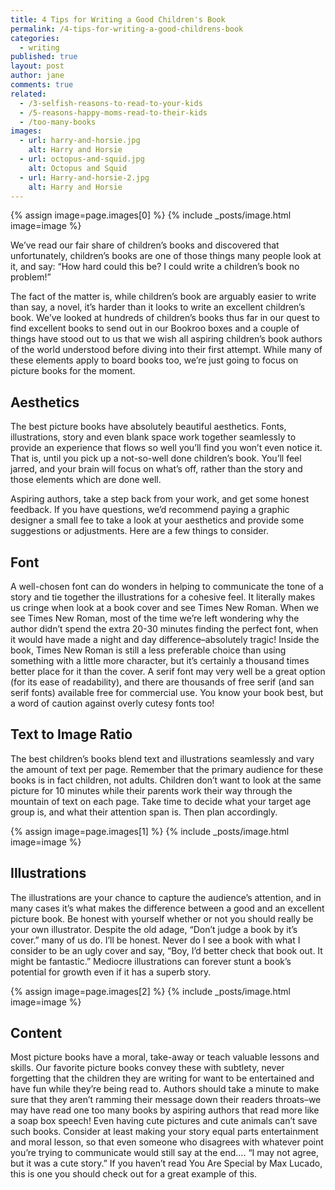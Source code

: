 ```yaml
---
title: 4 Tips for Writing a Good Children's Book
permalink: /4-tips-for-writing-a-good-childrens-book
categories:
  - writing
published: true
layout: post
author: jane
comments: true
related:
  - /3-selfish-reasons-to-read-to-your-kids
  - /5-reasons-happy-moms-read-to-their-kids
  - /too-many-books
images:
  - url: harry-and-horsie.jpg
    alt: Harry and Horsie
  - url: octopus-and-squid.jpg
    alt: Octopus and Squid
  - url: Harry-and-horsie-2.jpg
    alt: Harry and Horsie
---
```


{% assign image=page.images[0] %}
{% include _posts/image.html image=image %}

We’ve read our fair share of children’s books and discovered that unfortunately, children’s books are one of those things many people look at it, and say: “How hard could this be? I could write a children’s book no problem!”

The fact of the matter is, while children’s book are arguably easier to write than say, a novel, it’s harder than it looks to write an excellent children’s book. We’ve looked at hundreds of children’s books thus far in our quest to find excellent books to send out in our Bookroo boxes and a couple of things have stood out to us that we wish all aspiring children’s book authors of the world understood before diving into their first attempt. While many of these elements apply to board books too, we’re just going to focus on picture books for the moment.

## Aesthetics

The best picture books have absolutely beautiful aesthetics. Fonts, illustrations, story and even blank space work together seamlessly to provide an experience that flows so well you’ll find you won’t even notice it. That is, until you pick up a not-so-well done children’s book. You’ll feel jarred, and your brain will focus on what’s off, rather than the story and those elements which are done well.

Aspiring authors, take a step back from your work, and get some honest feedback. If you have questions, we’d recommend paying a graphic designer a small fee to take a look at your aesthetics and provide some suggestions or adjustments. Here are a few things to consider.

## Font

A well-chosen font can do wonders in helping to communicate the tone of a story and tie together the illustrations for a cohesive feel. It literally makes us cringe when look at a book cover and see Times New Roman. When we see Times New Roman, most of the time we’re left wondering why the author didn’t spend the extra 20-30 minutes finding the perfect font, when it would have made a night and day difference–absolutely tragic! Inside the book, Times New Roman is still a less preferable choice than using something with a little more character, but it’s certainly a thousand times better place for it than the cover. A serif font may very well be a great option (for its ease of readability), and there are thousands of free serif (and san serif fonts) available free for commercial use. You know your book best, but a word of caution against overly cutesy fonts too!

## Text to Image Ratio

The best children’s books blend text and illustrations seamlessly and vary the amount of text per page. Remember that the primary audience for these books is in fact children, not adults. Children don’t want to look at the same picture for 10 minutes while their parents work their way through the mountain of text on each page. Take time to decide what your target age group is, and what their attention span is. Then plan accordingly.

{% assign image=page.images[1] %}
{% include _posts/image.html image=image %}

## Illustrations

The illustrations are your chance to capture the audience’s attention, and in many cases it’s what makes the difference between a good and an excellent picture book. Be honest with yourself whether or not you should really be your own illustrator. Despite the old adage, “Don’t judge a book by it’s cover.” many of us do. I’ll be honest. Never do I see a book with what I consider to be an ugly cover and say, “Boy, I’d better check that book out. It might be fantastic.” Mediocre illustrations can forever stunt a book’s potential for growth even if it has a superb story.

{% assign image=page.images[2] %}
{% include _posts/image.html image=image %}

## Content

Most picture books have a moral, take-away or teach valuable lessons and skills. Our favorite picture books convey these with subtlety, never forgetting that the children they are writing for want to be entertained and have fun while they’re being read to. Authors should take a minute to make sure that they aren’t ramming their message down their readers throats–we may have read one too many books by aspiring authors that read more like a soap box speech! Even having cute pictures and cute animals can’t save such books. Consider at least making your story equal parts entertainment and moral lesson, so that even someone who disagrees with whatever point you’re trying to communicate would still say at the end…. “I may not agree, but it was a cute story.” If you haven’t read You Are Special by Max Lucado, this is one you should check out for a great example of this.